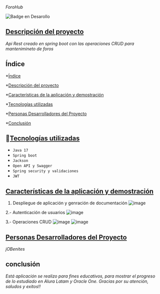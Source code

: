 <em> ForoHub </em>

 ![Badge en Desarollo](https://img.shields.io/badge/STATUS-EN%20DESAROLLO-green)

 ## [Descripción del proyecto](#descripción-del-proyecto)
 *Api Rest creado en spring boot con las operaciones CRUD para mantenimineto de foros*

 ## Índice

*[Índice](#índice)

*[Descripción del proyecto](#descripción-del-proyecto)

*[Características de la aplicación y demostración](#Características-de-la-aplicación-y-demostración)

*[Tecnologías utilizadas](#tecnologías-utilizadas)

*[Personas Desarrolladores del Proyecto](#personas-desarrolladores)

*[Conclusión](#conclusión)

## :hammer:[Tecnologías utilizadas](#tecnologías-utilizadas)

- `Java 17`
- `Spring boot`
- `Jackson`
- `Open API y Swagger`
- `Spring security y validaciones`
- `JWT`

## [Características de la aplicación y demostración](#Características-de-la-aplicación-y-demostración)

1. Despliegue de aplicación y genración de documentación
![image](https://github.com/jOBenites/ForoHub/assets/64656625/fb842117-8753-46c3-8def-c1ed965e9e57)

2.-  Autenticación de usuarios
![image](https://github.com/jOBenites/ForoHub/assets/64656625/c2448927-4c81-4c62-ab95-a45e37723212)

3.- Operaciones CRUD
![image](https://github.com/jOBenites/ForoHub/assets/64656625/af39b030-2828-4417-b9e5-f27537b5bcfd)
![image](https://github.com/jOBenites/ForoHub/assets/64656625/3fc33cc9-8c85-420e-ab46-2396b10acc6c)


## [Personas Desarrolladores del Proyecto](#personas-desarrolladores)

*jOBenites*

## conclusión

*Está aplicación se realizo para fines educativos, para mostrar el progreso de lo estudiado en Alura Latam y Oracle One.*
*Gracias por su atención, saludos y exitos!!*
